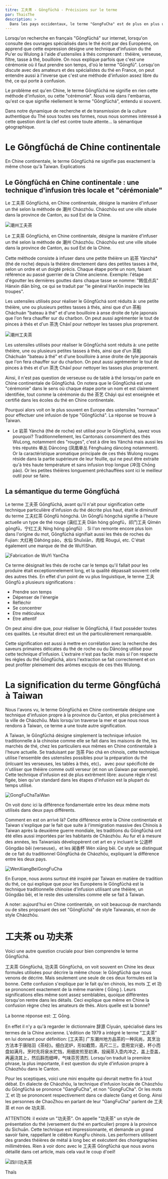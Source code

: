 ```yaml
---
titre: 工夫茶 - Gōngfūchá - Précisions sur le terme
par: ThaisThe
description: >
  Dans les pays occidentaux, le terme "GongFuCha" est de plus en plus utilisé. Mais qu'en est il véritablement de ce terme aux multiples facettes. Précisions dans cet article. 
---
```


Lorsqu'on recherche en français "Gōngfūchá" sur internet, lorsqu'on consulte des ouvrages spécialisés dans le thé écrit par des Européens, on apprend que cette expression désigne une technique d'infusion du thé Pu'er ou Wulong à l'aide d'ustensiles à thés comprenant : théière, verseuse, filtre, tasse à thé, bouilloire. On nous explique parfois que c'est une cérémonie où il faut prendre son temps, d'où le terme "Gōngfū". Lorsqu'on discute avec des amateurs et des spécialistes du thé en France, on peut entendre aussi à l'inverse que c'est une méthode d'infusion assez libre du thé, ce qui porte à confusion. 

Le problème est qu'en Chine, le terme Gōngfūchá ne signifie en rien cette méthode d'infusion, ou cette "cérémonie". Nous voilà dans l'embarras, qu'est ce que signifie réellement le terme "Gōngfūchá", entendu si souvent. 

Dans notre dynamique de recherche et de transmission de la culture authentique du Thé sous toutes ses formes, nous nous sommes intéressé à cette question dont la clef est contre toute attente... la sémantique géographique.

# Le Gōngfūchá de Chine continentale

En Chine continentale, le terme Gōngfūchá ne signifie pas exactement la même chose qu'à Taiwan. Explications

## Le Gōngfūchá en Chine continentale : une technique d'infusion très locale et "cérémoniale"

Le 工夫茶 Gōngfūchá, en Chine continentale, désigne la manière d'infuser un thé selon la méthode de 潮州 Cháozhōu. Cháozhōu est une ville située dans la province de Canton, au sud Est de la Chine. 

![潮州工夫茶](/assets/media/潮州工夫茶1.jpeg)

Le 工夫茶 Gōngfūchá, en Chine continentale, désigne la manière d'infuser un thé selon la méthode de 潮州 Cháozhōu. Cháozhōu est une ville située dans la province de Canton, au sud Est de la Chine. 

Cette méthode consiste à infuser dans une petite théière un 岩茶 Yánchá* (thé de roche) depuis la théière directement dans des petites tasses à thé, selon un ordre et un doigté précis. Chaque étape porte un nom, faisant référence au passé guerrier de la Chine ancienne. 
Exemple: l'étape d'égoutter les dernières gouttes dans chaque tasse se nomme: "韩信点兵" Hánxìn diǎn bīng, ce qui se traduit par "le général HanXin inspecte les troupes".

Les ustensiles utilisés pour réaliser le Gōngfūchá sont réduits à: une petite théière, une ou plusieurs petites tasses à thés, ainsi que d'un 茶船 Cháchuán "bateau à thé" et d'une bouilloire à anse droite de tyle japonais que l'on fera chauffer sur du charbon. On peut aussi agrémenter le tout de pinces à thés et d'un 茶洗 Cháxǐ pour nettoyer les tasses plus proprement. 

![潮州工夫茶](/assets/media/潮州工夫茶3.png)

Les ustensiles utilisés pour réaliser le Gōngfūchá sont réduits à: une petite théière, une ou plusieurs petites tasses à thés, ainsi que d'un 茶船 Cháchuán "bateau à thé" et d'une bouilloire à anse droite de tyle japonais que l'on fera chauffer sur du charbon. On peut aussi agrémenter le tout de pinces à thés et d'un 茶洗 Cháxǐ pour nettoyer les tasses plus proprement. 

Ainsi, il n'est pas question de verseuse ou de table à thé lorsqu'on parle en Chine continentale de Gōngfūchá. 
On notera que le Gōngfūchá est une "cérémonie" dans le sens où chaque étape porte un nom et est clairement identifiée, tout comme la cérémonie du thé 茶艺 Cháyì qui est enseignée et certifié dans les écoles du thé en Chine continentale. 

Pourquoi alors voit on le plus souvent en Europe des ustensiles "normaux" pour effectuer une infusion de type "Gōngfūchá". 
La réponse se trouve à Taiwan. 

* Le 岩茶 Yánchá (thé de roche) est utilisé pour le Gōngfūchá, savez vous pourquoi? 
Traditionnellement, les Cantonais consomment des thés WuLong, notamment des "rouges", c'est à dire les Yánchá mais aussi les très réputés 单丛 Dāncóng (凤凰单丛 Fènghuáng dāncóng notamment). Or la caractéristique aromatique principale de ces thés Wulong rouges réside dans la partie supérieure de leur feuille, qui ne peut être extraite qu'à très haute température et sans infusion trop longue (冲泡 Chōng pào). Or les petites théières longuement préchauffées sont ici le meilleur outil pour se faire.

## La sémantique du terme Gōngfūchá

Le terme 工夫茶 Gōngfūchá, avant qu'il n'ait pour signification cette technique particulière d'infusion du thé décrite plus haut, était le diminutif du terme 工夫红茶 Gōngfū hóngchá. Un Gōngfū hóngchá signifie à l'heure actuelle un type de thé rouge (滇红工夫 Diān hóng gōngfū，祁门工夫 Qímén gōngfū，宁红工夫 Níng hóng gōngfū）. 
Si l'on remonte encore plus loin dans l'origine du mot, Gōngfūchá signifiait aussi les thés de roches du Fujian: 大红袍 Dàhóng páo，水仙 Shuǐxiān，肉桂 Ròuguì, etc. C'était également une marque de thé de WuYiShan. 

![Fabrication de WuYi YanCha](/assets/media/武夷岩茶.jpeg)

Ce terme désignait les thés de roche car le temps qu'il fallait pour les produire était exceptionnelement long, et la qualité dépassait souvent celle des autres thés. En effet d'un point de vu plus linguistique, le terme 工夫 Gōngfū a plusieurs significations :
- Prendre son temps
- Dépenser de l'énergie
- Réfléchir
- Se concentrer
- Etre méticuleux
- Etre attentif

On peut ainsi dire que, pour réaliser le Gōngfūchá, il faut posséder toutes ces qualités. Le résultat direct est un thé particulièrement remarquable. 

Cette signification est aussi à mettre en corrélation avec la recherche des saveurs primaires délicates du thé de roche ou du Dāncóng utilisé pour cette technique d'infusion. L'extraire n'est pas facile: mais si l'on respecte les règles du thé Gōngfūchá, alors l'extraction se fait correctement et on peut profiter pleinement des arômes excquis de ces thés Wulong.

# La signification du terme Gōngfūchá à Taiwan

Nous l'avons vu, le terme Gōngfūchá en Chine continentale désigne une technique d'infusion propre à la province du Canton, et plus précisément à la ville de Cháozhōu. Mais lorsqu'on traverse la mer et que nous nous rendons à Taiwan, ce terme a une toute autre signification. 

A Taiwan, le Gōngfūchá désigne simplement la technique infusion traditionnelle à la chinoise comme elle se fait dans les maisons de thé, les marchés de thé, chez les particuliers eux mêmes en Chine continentale à l'heure actuelle. Se traduisant par 泡茶 Pào chá en chinois, cette technique utilise l'ensemble des ustensiles possibles pour la préparation du thé (inlcuant les verseuses, les tables à thés, etc)， avec pour spécificité de n'utiliser que théière comme outil verseur (et non un Gaiwan par exemple). 
Cette technique d'infusion est de plus extrêment libre: aucune règle n'est figée, bien qu'un standard dans les étapes d'infusion est la plupart du temps utilisé. 

![GongFuChaTaiWan](/assets/media/gongfucha%20taiwan.JPG)

On voit donc ici la différence fondamentale entre les deux même mots utilisés dans deux pays différents. 

Comment en est on arrivé là? 
Cette différence entre la Chine continentale et Taiwan s'explique par le fait que suite à l'immigration massive des Chinois à Taiwan après la deuxième guerre mondiale, les traditions du Gōngfūchá ont été elles aussi importées par les habitants de Cháozhōu. Au fur et à mesure des années, les Taiwaniais développèrent cet art en y incluant le 公道杯 Gōngdào bēi (verseuse)，et les 闻香杯 Wén xiāng bēi. Ce style se distinguat de ce fait du traditionnel Gōngfūchá de Cháozhōu, expliquant la différence entre les deux pays.

![WenXiangBeiGongFuCha](/assets/media/Gongfucha%20taiwan.jpg)

En Europe, nous avons surtout été inspiré par Taiwan en matière de tradition du thé, ce qui explique que pour les Européens le Gōngfūchá est la technique traditionnelle chinoise d'infusion utilisant une théière, un Gōngdào bēi, et le reste des ustensiles comme elle se fait à Taiwan.

A noter: aujourd'hui en Chine continentale, on voit beaucoup de marchands ou de sites proposant des set "Gōngfūchá" de style Taiwanais, et non de style Cháozhōu.   

# 工夫茶 ou 功夫茶

Voici une autre question cruciale pour bien comprendre le terme Gōngfūchá. 

工夫茶 Gōngfūchá, 功夫茶 Gōngfūchá, on voit souvent en Chine les deux formules utilisées pour décrire la même chose: le Gōngfūchá que nous venons de décrire. Mais seulement une seule de ces deux formules est la bonne. Cette confusion s'explique par le fait qu'en chinois, les mots 工 et 功 se prononcent exactement de la même manière ( Gōng ). Leurs significations elles même sont assez semblables, quoique différentes lorsqu'on rentre dans les détails. Ceci explique que même en Chine la confusion règne chez les amateurs de thés. 
Alors quelle est la bonne? 

La bonne réponse est: 工 Gōng. 

En effet il n'y a qu'à regarder le dictionnaire 辞源 Cíyuán, spécialisé dans les termes de la Chine ancienne. L'édition de 1979 a intégré le terme “工夫茶” en lui donnant pour définition: [工夫茶] 广东潮州地方品茶的一种风尚，其烹治方法本于唐陆羽《茶经》。细白泥炉，形如截筒，高尺二三。壶用宜兴瓷，杯小而盘如满月。烹时先将泉水贮铛，用细炭煎至初沸，投闽茶入壶内冲之，盖上壶盖，再遍浇其上，然后斟而细呷，气味芬芳清烈. Lorsqu'on traduit la première phrase, la plus importante, il est question du style d'infusion propre à Cháozhōu dans le Canton. 

Pour les sceptiques, voici une mini enquête qui devrait mettre fin à tout débat. 
En dialecte de Cháozhōu, la technique d'infusion locale de Cháozhōu du Gōngfūchá se prononce "GangFuCha", et non "GongFuCha". Or les mots 工 et 功 se prononcent respectivement dans ce dialecte Gang et Gong. Ainsi les personnes de ChaoZhou en parlant de leur "GangFuCha" parlent de 工夫茶 et non de 功夫茶.

ATTENTION: il existe un "功夫茶". 
On appelle "功夫茶" un style de présentation du thé (versement du thé en particulier) propre à la province du Sìchuān. Cette technique est impressionnante, et demande un grand savoir faire, rappellant le célèbre KungFu chinois. Les performers utilisent des grandes théières de métal à long bec et exécutent des chorégraphies millimétrées. Rien à voir donc avec le 工夫茶 Gōngfūchá que nous avons détaillé dans cet article, mais cela vaut le coup d'oeil!

![四川功夫茶](/assets/media/gongfucha%20sichuan.jpeg)


Thaïs
